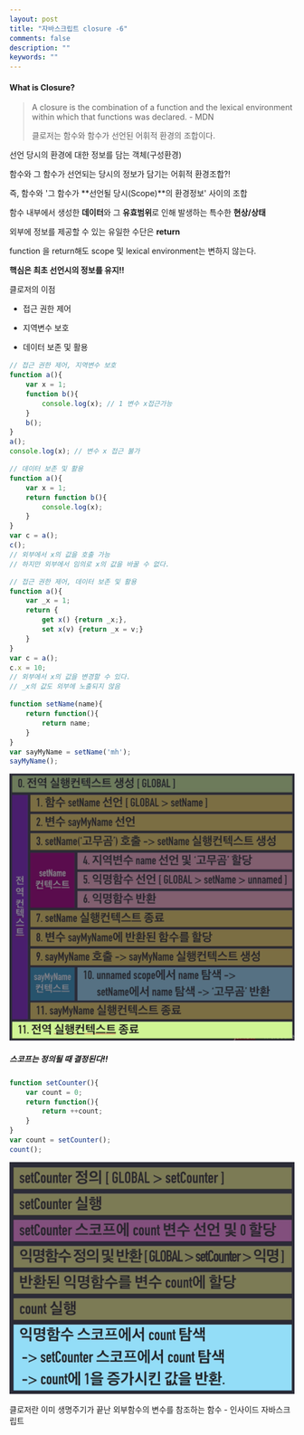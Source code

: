 ```yaml
---
layout: post
title: "자바스크립트 closure -6"
comments: false
description: ""
keywords: ""
---
```






#### What is Closure?

> A closure is the combination of a function and the lexical environment within which that functions was declared. - MDN
>
> 클로저는 함수와 함수가 선언된 어휘적 환경의 조합이다.



선언 당시의 환경에 대한 정보를 담는 객체(구성환경)

함수와 그 함수가 선언되는 당시의 정보가 담기는 어휘적 환경조합?!



즉, 함수와 '그 함수가 **선언될 당시(Scope)**의 환경정보' 사이의 조합

함수 내부에서 생성한 **데이터**와 그 **유효범위**로 인해 발생하는 특수한 **현상/상태**



외부에 정보를 제공할 수 있는 유일한 수단은 **return**



function 을 return해도 scope 및 lexical environment는 변하지 않는다. 



**핵심은 최초 선언시의 정보를 유지!!**



클로저의 이점

- 접근 권한 제어


- 지역변수 보호
- 데이터 보존 및 활용



```javascript
// 접근 권한 제어, 지역변수 보호
function a(){
    var x = 1;
    function b(){
        console.log(x); // 1 변수 x접근가능
    }
    b();
}
a();
console.log(x); // 변수 x 접근 불가
```



```javascript
// 데이터 보존 및 활용
function a(){
    var x = 1;
    return function b(){
        console.log(x);
    }
}
var c = a();
c(); 
// 외부에서 x의 값을 호출 가능
// 하지만 외부에서 임의로 x의 값을 바꿀 수 없다.
```



```javascript
// 접근 권한 제어, 데이터 보존 및 활용
function a(){
    var _x = 1;
    return {
        get x() {return _x;},
        set x(v) {return _x = v;}
    }
}
var c = a();
c.x = 10;
// 외부에서 x의 값을 변경할 수 있다.
// _x의 값도 외부에 노출되지 않음
```







```javascript
function setName(name){
    return function(){
        return name;
    }
}
var sayMyName = setName('mh');
sayMyName();
```

![closure](/images/js-flow/js-closure.png)





##### 스코프는 정의될 때 결정된다!!



```javascript
function setCounter(){
    var count = 0;
    return function(){
        return ++count;
    }
}
var count = setCounter();
count();
```

![closure2](/images/js-flow/js-closure2.png)



클로저란 이미 생명주기가 끝난 외부함수의 변수를 참조하는 함수 - 인사이드 자바스크립트








